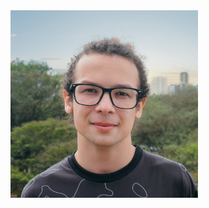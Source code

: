 <img src="https://github.com/levycamoes/levycamoes/blob/main/me.jpg" min-width="300px" max-width="300px" width="300px" align="left" alt="Computador iuriCode">

<p align="right">
  
